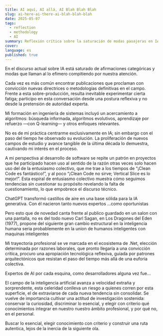 ```yaml
---
title: AI aquí, AI allá, AI Blah Blah Blah
slug: ai-here-ai-there-ai-blah-blah-blah
date: 2025-05-07
tags:
  - reflection
  - methodology
  - AI
summary: Reflexión crítica sobre la saturación de modas pasajeras en IA y la importancia de fundamentos sólidos. resumen por GPT
cover:
language: es
published: true
---
```

En el discurso actual sobre IA está saturado de afirmaciones categóricas y modas que llaman al lo efímero compitiendo por nuestra atención. 

Cada vez es más común encontrar publicaciones que proclaman con convicción nuevas directrices o metodologías definitivas en el campo. Frente a esta sobre-producción, resulta inevitable experimentar cierta fatiga; participo en esta conversación desde una postura reflexiva y no desde la pretensión de autoridad experta.

Mi formación en ingeniería de sistemas incluyó un acercamiento a algoritmos: búsqueda informada, algoritmos evolutivos, aprendizaje por refuerzo —con Q-learning— y otros enfoques relevantes.

No es de mi práctica centrarme exclusivamente en IA; sin embargo con el paso del tiempo he observado su evolución. La proliferación de nuevos campos de estudio y avance tangible de la última década lo demuestra, cautivando mi interés en el proceso.

A mi perspectiva al desarrollo de software se repite un patrón en proyectos que he participado hacen uso al  sentido de la razón otras veces solo hacen uso del de  la entusiasmo colectivo, que me trae a los tiempos de  “¡Clean Code es fantástico!”, y al poco “¡Clean Code no sirve; Vertical Slice es lo mejor!”. Esta espiral de entusiasmo colectivo muestra cómo seguimos tendencias sin cuestionar su propósito revelando la falta de cuestionamiento, lo que empobrece el discurso técnico.

ChatGPT transformó castillos de aire en una base sólida para la IA generativa. Con él nacieron tanto nuevos expertos ...como oportunistas

Pero esto que de novedad canta frente al publico guardado en un salon con una pantalla, no es del todo nuevo Carl Sagan, en Los Dragones del Eden (1977), propone del siguiente gran cambio estructural en la inteligencia humana seria probablemente en la union de humanos inteligentes con maquinas inteligentes

Mi trayectoria profesional se ve marcada en el ecosistema de .Net, elección determinada por razones laborales, que pronto llegaría a una convicción critica, procuro una apropiación tecnológica reflexiva, guiada por patrones arquitectónicos que resistan el paso del tiempo más allá de una euforia colectiva.

Expertos de AI por cada esquina, como desarrolladores  alguna vez fue...

El campo de la inteligencia artificial avanza a velocidad extraña y sorprendente, esta celeridad conlleva un riesgo a quienes corren por esta superficie,  el de extraviarse de cada nueva tendencia sin consolidar. Se vuelve de importancia cultivar una actitud de investigación sostenida: conservar la curiosidad, discriminar lo esencial, y elegir con criterio qué conocimientos integrar en nuestro nuestro ámbito profesional, y por qué no, en el personal.

Buscar lo esencial, elegir conocimiento con criterio y construir una ruta autentica, lejos de la inercia de la siguiente ola.